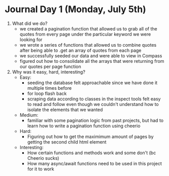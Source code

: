 # Journal Day 1 (Monday, July 5th)
1. What did we do? 
    - we created a pagination function that allowed us to grab all of the quotes from every page under the particular keyword we were looking for 
    - we wrote a series of functions that allowed us to combine quotes after being able to .get an array of quotes from each page 
    - we successfully seeded our data and were able to view in Compass 
    - figured out how to consolidate all the arrays that were returning from our quotes per page function
2. Why was it easy, hard, interesting? 
    - Easy: 
        - seeding the database felt approachable since we have done it multiple times before 
        - for loop flash back
        - scraping data according to classes in the inspect tools felt easy to read and follow even though we couldn't understand how to isolate the elements that we wanted 
    - Medium:
        - familiar with some pagination logic from past projects, but had to learn how to write a pagination function using cheerio 
    - Hard: 
        - Figuring out how to get the maximimum amount of pages by getting the second child html element 
    - Interesting: 
        - How certain functions and methods work and some don't (bc Cheerio sucks)
        - How many async/await functions need to be used in this project for it to work 
